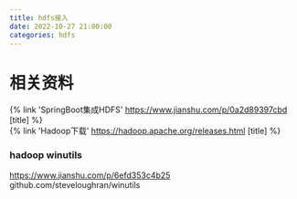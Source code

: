 ```yaml
---
title: hdfs接入
date: 2022-10-27 21:00:00
categories: hdfs
---
```


# 相关资料
{% link 'SpringBoot集成HDFS' https://www.jianshu.com/p/0a2d89397cbd [title] %}  
{% link 'Hadoop下载' https://hadoop.apache.org/releases.html [title] %}  

<!-- more -->

### hadoop winutils

https://www.jianshu.com/p/6efd353c4b25  
github.com/steveloughran/winutils  
